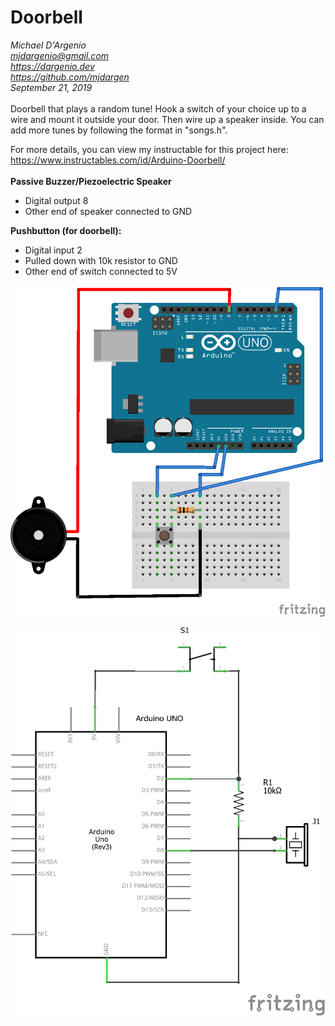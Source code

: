 # Doorbell  
*Michael D'Argenio   
mjdargenio@gmail.com  
https://dargenio.dev  
https://github.com/mjdargen  
September 21, 2019*  
\
Doorbell that plays a random tune! Hook a
switch of your choice up to a wire and 
mount it outside your door. Then wire up
a speaker inside. You can add more tunes
by following the format in "songs.h".  

For more details, you can view my instructable for this project here: https://www.instructables.com/id/Arduino-Doorbell/    
\
**Passive Buzzer/Piezoelectric Speaker**
* Digital output 8
* Other end of speaker connected to GND

**Pushbutton (for doorbell):**
* Digital input 2
* Pulled down with 10k resistor to GND
* Other end of switch connected to 5V  


[//]: # (Hello)  
      

<p align="center">
  <img src="https://github.com/mjdargen/Doorbell/blob/master/doorbell_bb.png" width="600">
</p>

<p align="center">
  <img src="https://github.com/mjdargen/Doorbell/blob/master/doorbell_schem.png" width="600">
</p>

